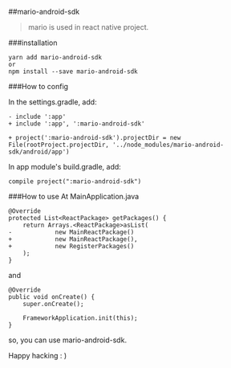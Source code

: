##mario-android-sdk
>mario is used in react native project.

###installation
```
yarn add mario-android-sdk
or
npm install --save mario-android-sdk
```

###How to config

In the settings.gradle, add:

```
- include ':app'
+ include ':app', ':mario-android-sdk'

+ project(':mario-android-sdk').projectDir = new File(rootProject.projectDir, '../node_modules/mario-android-sdk/android/app')
```

In app module's build.gradle, add:

```
compile project(":mario-android-sdk")
```

###How to use
At MainApplication.java

```
@Override
protected List<ReactPackage> getPackages() {
    return Arrays.<ReactPackage>asList(
-            new MainReactPackage()
+            new MainReactPackage(),
+            new RegisterPackages()
    );
}
```

and

```
@Override
public void onCreate() {
    super.onCreate();

    FrameworkApplication.init(this);
}
```

so, you can use mario-android-sdk.

Happy hacking : )

